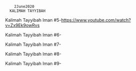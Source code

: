         2June2020
      KALIMAH TAYYIBAH
      
Kalimah Tayyibah Iman #5-https://www.youtube.com/watch?v=Zx9Ek9owRvs

Kalimah Tayyibah Iman #6-

Kalimah Tayyibah Iman #7-

Kalimah Tayyibah Iman #8-

Kalimah Tayyibah Iman #9-
